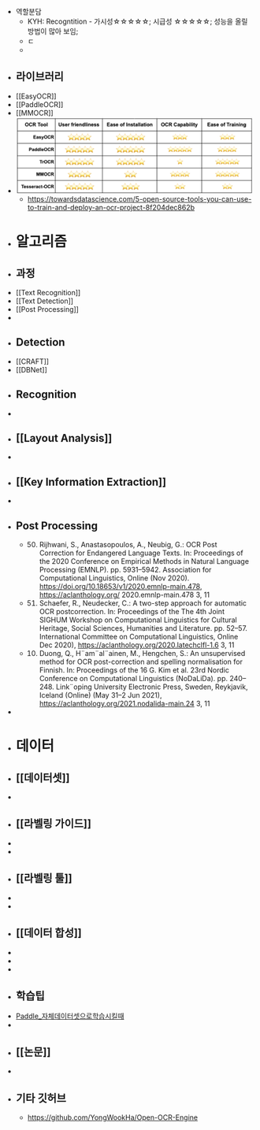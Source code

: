 - 역할분담
	- KYH: Recogntition - 가시성☆☆☆☆☆; 시급성 ☆☆☆☆☆; 성능을 올릴 방법이 많아 보임;
	- ㄷ
	-
- ## 라이브러리
- [[EasyOCR]]
- [[PaddleOCR]]
- [[MMOCR]]
- ![image.png](../assets/image_1669340230428_0.png)
	- https://towardsdatascience.com/5-open-source-tools-you-can-use-to-train-and-deploy-an-ocr-project-8f204dec862b
- # 알고리즘
- ## 과정
- [[Text Recognition]]
- [[Text Detection]]
- [[Post Processing]]
-
- ## Detection
- [[CRAFT]]
- [[DBNet]]
- ## Recognition
-
- ## [[Layout Analysis]]
-
- ## [[Key Information Extraction]]
-
- ## Post Processing
	- 50. Rijhwani, S., Anastasopoulos, A., Neubig, G.: OCR Post Correction for
	  Endangered Language Texts. In: Proceedings of the 2020 Conference
	  on Empirical Methods in Natural Language Processing (EMNLP). pp.
	  5931–5942. Association for Computational Linguistics, Online (Nov 2020).
	  https://doi.org/10.18653/v1/2020.emnlp-main.478, https://aclanthology.org/
	  2020.emnlp-main.478 3, 11
	- 51. Schaefer, R., Neudecker, C.: A two-step approach for automatic OCR postcorrection. In: Proceedings of the The 4th Joint SIGHUM Workshop on Computational Linguistics for Cultural Heritage, Social Sciences, Humanities and Literature. pp. 52–57. International Committee on Computational Linguistics, Online  Dec 2020), https://aclanthology.org/2020.latechclfl-1.6 3, 11
	- 10. Duong, Q., H¨am¨al¨ainen, M., Hengchen, S.: An unsupervised method for OCR post-correction and spelling normalisation for Finnish. In: Proceedings of the 16 G. Kim et al. 23rd Nordic Conference on Computational Linguistics (NoDaLiDa). pp. 240–248. Link¨oping University Electronic Press, Sweden, Reykjavik, Iceland (Online) (May 31–2 Jun 2021), https://aclanthology.org/2021.nodalida-main.24 3, 11
-
- # 데이터
- ## [[데이터셋]]
-
- ## [[라벨링 가이드]]
-
-
- ## [[라벨링 툴]]
-
-
- ## [[데이터 합성]]
-
-
-
- ## 학습팁
- [Paddle_자체데이터셋으로학습시킬때](https://github.com/PaddlePaddle/PaddleOCR/blob/release/2.6/doc/doc_en/training_en.md#33-build-your-own-dataset)
-
- ## [[논문]]
-
- ## 기타 깃허브
	- https://github.com/YongWookHa/Open-OCR-Engine